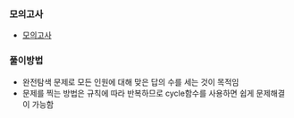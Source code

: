 ### 모의고사
- [모의고사](https://school.programmers.co.kr/learn/courses/30/lessons/42840)
### 풀이방법
- 완전탐색 문제로 모든 인원에 대해 맞은 답의 수를 세는 것이 목적임
- 문제를 찍는 방법은 규칙에 따라 반복하므로 cycle함수를 사용하면 쉽게 문제해결이 가능함